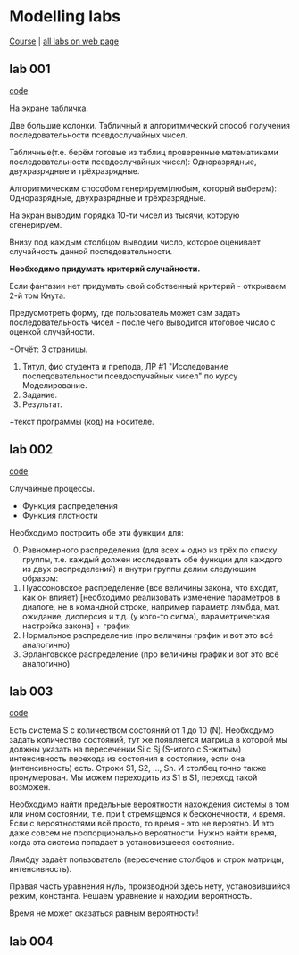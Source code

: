 # Modelling labs

[Course](https://github.com/dKosarevsky/iu7/blob/master/6sem/modeling.md) | [all labs on web page](https://share.streamlit.io/dkosarevsky/modelling_labs/main.py)


## lab 001
[code](https://github.com/dKosarevsky/modelling_labs/tree/master/lab_001)

На экране табличка.

Две большие колонки.
Табличный и алгоритмический способ получения последовательности псевдослучайных чисел.

Табличные(т.е. берëм готовые из таблиц проверенные математиками последовательности псевдослучайных чисел): Одноразрядные, двухразрядные и трëхразрядные.

Алгоритмическим способом генерируем(любым, который выберем): Одноразрядные, двухразрядные и трëхразрядные.

На экран выводим порядка 10-ти чисел из тысячи, которую сгенерируем.

Внизу под каждым столбцом выводим число, которое оценивает случайность данной последовательности.

**Необходимо придумать критерий случайности.**

Если фантазии нет придумать свой собственный критерий - открываем 2-й том Кнута.

Предусмотреть форму, где пользователь может сам задать последовательность чисел - после чего выводится итоговое число с оценкой случайности.

+Отчëт: 
3 страницы.
1. Титул, фио студента и препода, ЛР #1 "Исследование последовательности псевдослучайных чисел" по курсу Моделирование.
2. Задание.
3. Результат.

+текст программы (код) на носителе.

## lab 002
[code](https://github.com/dKosarevsky/modelling_labs/tree/master/lab_002)

Случайные процессы.

* Функция распределения
* Функция плотности

Необходимо построить обе эти функции для:

0. Равномерного распределения (для всех + одно из трёх по списку группы, т.е. каждый должен исследовать обе функции для каждого из двух распределений) и внутри группы делим следующим образом:
2. Пуассоновское распределение (все величины закона, что входит, как он влияет) [необходимо реализовать изменение параметров в диалоге, не в командной строке, например параметр лямбда, мат. ожидание, дисперсия и т.д. (у кого-то сигма), параметрическая настройка закона] + график
3. Нормальное распределение (про величины график и вот это всё аналогично)
4. Эрланговское распределение (про величины график и вот это всё аналогично)

## lab 003
[code](https://github.com/dKosarevsky/modelling_labs/tree/master/lab_003)

Есть система S с количеством состояний от 1 до 10 (N). 
Необходимо задать количество состояний, тут же появляется матрица в которой мы должны указать на пересечении Si с Sj (S-итого с S-житым) интенсивность перехода из состояния в состояние, если она (интенсивность) есть. 
Строки S1, S2, ..., Sn. И столбец точно также пронумерован.
Мы можем переходить из S1 в S1, переход такой возможен.

Необходимо найти предельные вероятности нахождения системы в том или ином состоянии, т.е. при t стремящемся к бесконечности, и время. Если с вероятностями всё просто, то время - это не вероятно. И это даже совсем не пропорционально вероятности. 
Нужно найти время, когда эта система попадает в установившееся состояние.

Лямбду задаёт пользователь (пересечение столбцов и строк матрицы, интенсивность).

Правая часть уравнения нуль, производной здесь нету, установившийся режим, константа.
Решаем уравнение и находим вероятность.

Время не может оказаться равным вероятности!

## lab 004
